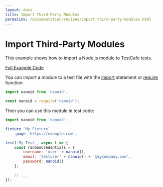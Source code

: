 ```yaml
---
layout: docs
title: Import Third-Party Modules
permalink: /documentation/recipes/import-third-party-modules.html
---
```

# Import Third-Party Modules

This example shows how to import a Node.js module to TestCafe tests.

[Full Example Code](https://github.com/DevExpress/testcafe-examples/tree/master/examples/import-third-party-modules)

You can import a module to a test file with the [import](https://developer.mozilla.org/en-US/docs/Web/JavaScript/Reference/Statements/import) statement or [require](https://nodejs.org/api/modules.html#modules_require_id) function:

```js
import nanoid from 'nanoid';
```

```js
const nanoid = require('nanoid');
```

Then you can use this module in test code:

```js
import nanoid from 'nanoid';

fixture `My Fixture`
    .page `https://example.com`;

test(`My Test`, async t => {
    const randomCredentials = {
        username: 'user' + nanoid(),
        email: 'testuser' + nanoid() + '@mycompany.com',
        password: nanoid()
    };

    // ...
});
```
